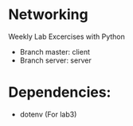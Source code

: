 # Networking
Weekly Lab Excercises with Python
+ Branch master: client
+ Branch server: server

# Dependencies:
+ dotenv (For lab3)
